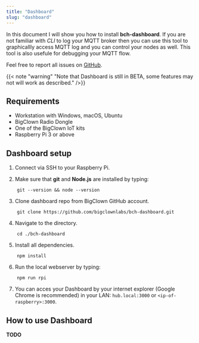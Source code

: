 ```yaml
---
title: "Dashboard"
slug: "dashboard"
---
```


In this document I will show you how to install **bch-dashboard**. If you are not familiar with *CLI* to log your MQTT broker then you can use this tool to graphicallly access MQTT log and you can control your nodes as well. This tool is also usefule for debugging your MQTT flow.

Feel free to report all issues on [GitHub](https://github.com/bigclownlabs/bch-dashboard/issues).

{{< note "warning" "Note that Dashboard is still in BETA, some features may not will work as described." />}}

## Requirements

- Workstation with Windows, macOS, Ubuntu
- BigClown Radio Dongle
- One of the BigClown IoT kits
- Raspberry Pi 3 or above


## Dashboard setup

1. Connect via SSH to your Raspberry Pi.

2. Make sure that **git** and **Node.js** are installed by typing:

```
    git --version && node --version
```

3. Clone dashboard repo from BigClown GitHub account.

```
    git clone https://github.com/bigclownlabs/bch-dashboard.git
```

4. Navigate to the directory.

```
    cd ./bch-dashboard
```

5. Install all dependencies.

```
    npm install
```

6. Run the local webserver by typing:

```
    npm run rpi
```

7. You can acces your Dashboard by your internet explorer (Google Chrome is recommended) in your LAN: `hub.local:3000` or `<ip-of-raspberry>:3000`.

## How to use Dashboard

**TODO**
